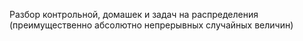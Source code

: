Разбор контрольной, домашек и задач на распределения (преимущественно абсолютно непрерывных случайных величин)